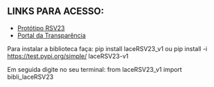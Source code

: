 ## LINKS PARA ACESSO: 
- [Protótipo RSV23](https://lacelabcct-rsv2023-main-gfq3kv.streamlit.app)
- [Portal da Transparência](https://portaldatransparencia.gov.br/localidades)



Para instalar a biblioteca faça: pip install laceRSV23_v1 ou pip install -i https://test.pypi.org/simple/ laceRSV23-v1

Em seguida digite no seu terminal: from laceRSV23_v1 import bibli_laceRSV23
